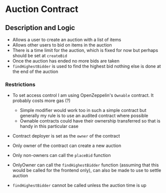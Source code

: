 # Auction Contract
## Description and Logic

- Allows a user to create an auction with a list of items
- Allows other users to bid on items in the auction
- There is a time limit for the auction, which is fixed for now but perhaps should be set at `createBid`
- Once the auction has ended no more bids are taken
- `findHighestBidder` is used to find the highest bid nothing else is done at the end of the auction

### Restrictions
- To set access control I am using OpenZeppelin's `Ownable` contract. It probably costs more gas (?)
  - Simple modifier would work too in such a simple contract but generally my rule is to use an audited contract where possible
  - Ownable contracts could have their ownership transferred so that is handy in this particular case

- Contract deployer is set as the `owner` of the contract
- Only owner of the contract can create a new auction 
- Only non-owners can call the `placeBid` function
- OnlyOwner can call the `findHighestBidder` function (assuming that this would be called for the frontend only), can also be made to use to settle auction
- `findHighestBidder` cannot be called unless the auction time is up